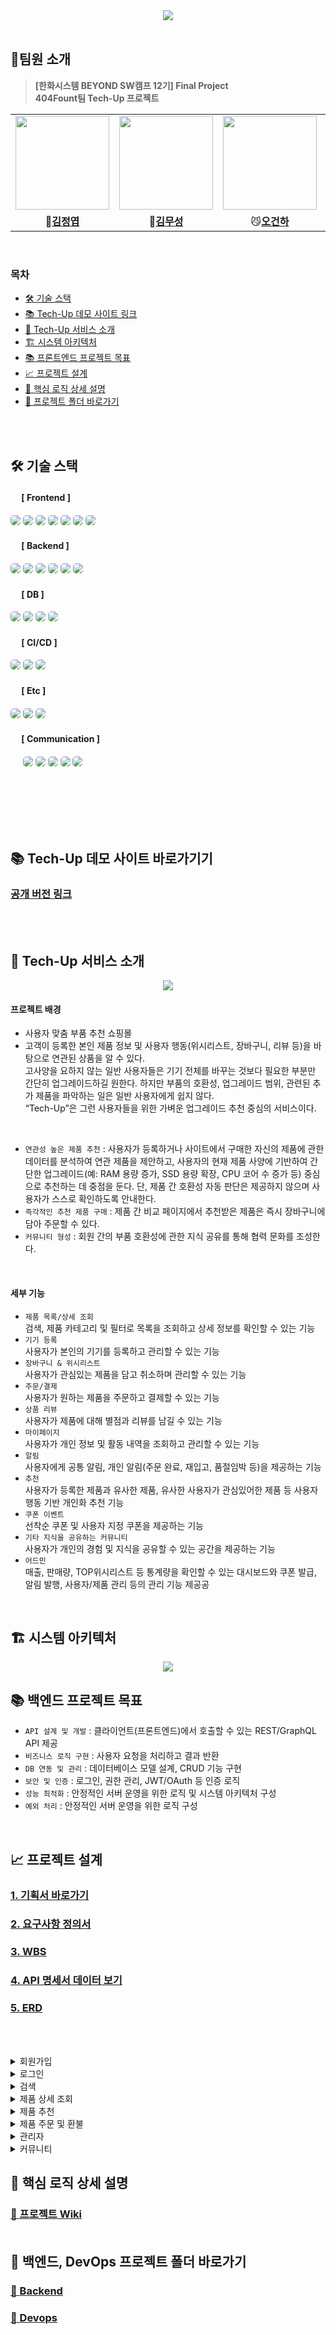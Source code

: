 <div align="center">
    <img src="./images/readme/techup_header_logo.png" /> <br>
</div>

<br>

## 🎁팀원 소개

> **[한화시스템 BEYOND SW캠프 12기] Final Project**<br>
> **404Fount팀 Tech-Up 프로젝트**

<table align="center">
 <tr>
    <td align="center"><a href="https://github.com/GoodLeaf"><img src="./images/readme/gpu.png" width="150px;" alt=""></td>
    <td align="center"><a href="https://github.com/museongkim0"><img src="./images/readme/cpu.png" width="150px;" alt=""></td>
    <td align="center"><a href="https://github.com/gunha0405"><img src="./images/readme/ssd.png" width="150px;" alt=""></td>
    <td align="center"><a href="https://github.com/Xen-alpha"><img src="./images/readme/hdd.png" width="150px;" alt=""></td>
  </tr>
  <tr>
    <td align="center">🐥<a href="https://github.com/GoodLeaf"><b>김정엽</b></td>
    <td align="center">🦊<a href="https://github.com/museongkim0"><b>김무성</b></td>
    <td align="center">😼<a href="https://github.com/gunha0405"><b>오건하</b></td>
    <td align="center">🐰<a href="https://github.com/Xen-alpha"><b>황경윤</b></td>
  </tr>

  </table>
<br>


### 목차
- [🛠 기술 스택](#-기술-스택)
- [📚 Tech-Up 데모 사이트 링크](#-Tech-Up-데모-사이트-바로가기)
- [🎨 Tech-Up 서비스 소개](#-Tech-Up-서비스-소개)
- [🏗️ 시스템 아키텍처](#-시스템-아키텍처)
- [📚 프론트엔드 프로젝트 목표](#-프론트엔드-프로젝트-목표)
- [📈 프로젝트 설계](#-프로젝트-설계)
- [🚀 핵심 로직 상세 설명](#-핵심-로직-상세-설명)
- [📂 프로젝트 폴더 바로가기](#-백엔드,-DevOps-프로젝트-폴더-바로가기)

<br><br>

## 🛠 기술 스택

#### &nbsp;　[ Frontend ]
<img src="https://img.shields.io/badge/html5-E34F26?style=for-the-badge&logo=html5&logoColor=white" style="border-radius: 5px;"/>
<img src="https://img.shields.io/badge/css3-1572B6?style=for-the-badge&logo=css3&logoColor=white" style="border-radius: 5px;"/>
<img src="https://img.shields.io/badge/JavaScript-F7DF1E?style=for-the-badge&logo=JavaScript&logoColor=white" style="border-radius: 5px;"/>
<img src="https://img.shields.io/badge/vuejs-%2335495e.svg?style=for-the-badge&logo=vuedotjs&logoColor=%234FC08D" style="border-radius: 5px;"/>
<img src="https://img.shields.io/badge/nginx-009639?style=for-the-badge&logo=nginx&logoColor=white" style="border-radius: 5px;"/>
<img src="https://img.shields.io/badge/pinia-gold?style=for-the-badge&logo=Pinia&logoColor=white" style="border-radius: 5px;"/>
<img src="https://img.shields.io/badge/nuxt-%2300DC82?style=for-the-badge&logo=nuxt&labelColor=%23FFFFFF" style="border-radius: 5px;"/>

#### &nbsp;　[ Backend ]

<img src="https://img.shields.io/badge/java-%23ED8B00.svg?style=for-the-badge&logo=openjdk&logoColor=white" style="border-radius: 5px;">
<img src="https://img.shields.io/badge/Spring Boot-6DB33F?style=for-the-badge&logo=Spring-Boot&logoColor=white" style="border-radius: 5px;">
<img src="https://img.shields.io/badge/Spring_Security-6DB33F?style=for-the-badge&logo=Spring-Security&logoColor=white" style="border-radius: 5px;">
<img src="https://img.shields.io/badge/Spring data jpa-6DB33F?style=for-the-badge&logo=Spring-Boot&logoColor=white" style="border-radius: 5px;">
<img src="https://img.shields.io/badge/SMTP-ED8B00?style=for-the-badge&logo=openjdk&logoColor=white" style="border-radius: 5px;">
<img src="https://img.shields.io/badge/python-%230377CC.svg?style=for-the-badge&logo=python&logoColor=white" style="border-radius: 5px;">


#### &nbsp;　[ DB ]

<img src="https://img.shields.io/badge/MariaDB-003545?style=for-the-badge&logo=mariadb&logoColor=white" style="border-radius: 5px;"> 
<img src="https://img.shields.io/badge/AmazonS3-e05242?style=for-the-badge&logo=AmazonS3&logoColor=white" style="border-radius: 5px;">
<img src="https://img.shields.io/badge/elasticsearch-%230377CC.svg?style=for-the-badge&logo=elasticsearch&logoColor=white" style="border-radius: 5px;">
<img src="https://img.shields.io/badge/redis-E34F26?style=for-the-badge&logo=redis&logoColor=white" style="border-radius: 5px;">

#### &nbsp;　[ CI/CD ]

<img src="https://img.shields.io/badge/kubernetes-%23326ce5.svg?style=for-the-badge&logo=kubernetes&logoColor=white" style="border-radius: 5px;">
<img src="https://img.shields.io/badge/docker-2496ED?style=for-the-badge&logo=docker&logoColor=white" style="border-radius: 5px;">
<img src="https://img.shields.io/badge/jenkins-D24939?style=for-the-badge&logo=jenkins&logoColor=white" style="border-radius: 5px;">

#### &nbsp;　[ Etc ]

<img src="https://img.shields.io/badge/kafka-231F20?style=for-the-badge&logo=apachekafka&logoColor=white" style="border-radius: 5px;">
<img src="https://img.shields.io/badge/zookeeper-009639?style=for-the-badge&logo=zookeeper&logoColor=white" style="border-radius: 5px;">
<img src="https://img.shields.io/badge/logstash-f3bd19?style=for-the-badge&logo=logstash&logoColor=white" style="border-radius: 5px;">

#### &nbsp;　[ Communication ]
&nbsp;&nbsp;&nbsp;&nbsp;
<img src="https://img.shields.io/badge/discord-326CE5?style=for-the-badge&logo=discord&logoColor=white" style="border-radius: 5px;">
<img src="https://img.shields.io/badge/git-F05032?style=for-the-badge&logo=git&logoColor=white" style="border-radius: 5px;">
<img src="https://img.shields.io/badge/github-181717?style=for-the-badge&logo=github&logoColor=white" style="border-radius: 5px;">
<img src="https://img.shields.io/badge/jira-%230052CC?style=for-the-badge&logo=jira" style="border-radius: 5px;">
<img src="https://img.shields.io/badge/confluence-%23172B4D?style=for-the-badge&logo=confluence" style="border-radius: 5px;">
<br><br><br>

<br><br><br>


## 📚 Tech-Up 데모 사이트 바로가기기

### [공개 버전 링크](http://www.techup.kro.kr)</a>
<br><br>
## 🎨 Tech-Up 서비스 소개
<div align="center">
    <img src="./images/readme/테크업_이미지.png" /> <br>
</div>

#### 프로젝트 배경
 - 사용자 맞춤 부품 추천 쇼핑몰 <br>
 - 고객이 등록한 본인 제품 정보 및 사용자 행동(위시리스트, 장바구니, 리뷰 등)을 바탕으로 연관된 상품을 알 수 있다.<br>
   고사양을 요하지 않는 일반 사용자들은 기기 전체를 바꾸는 것보다 필요한 부분만 간단히 업그레이드하길 원한다. 하지만 부품의 호환성, 업그레이드 범위, 관련된 추가 제품을 파악하는 일은 일반 사용자에게 쉽지 않다.<br>
   “Tech-Up”은 그런 사용자들을 위한 가벼운 업그레이드 추천 중심의 서비스이다.
<br>

- `연관성 높은 제품 추천` : 사용자가 등록하거나 사이트에서 구매한 자신의 제품에 관한 데이터를 분석하여 연관 제품을 제안하고, 사용자의 현재 제품 사양에 기반하여 간단한 업그레이드(예: RAM 용량 증가, SSD 용량 확장, CPU 코어 수 증가 등) 중심으로 추천하는 데 중점을 둔다. 단, 제품 간 호환성 자동 판단은 제공하지 않으며 사용자가 스스로 확인하도록 안내한다.<br>
- `즉각적인 추천 제품 구매` : 제품 간 비교 페이지에서 추천받은 제품은 즉시 장바구니에 담아 주문할 수 있다.<br>
- `커뮤니티 형성` : 회원 간의 부품 호환성에 관한 지식 공유를 통해 협력 문화를 조성한다.
<br>



#### 세부 기능
  - `제품 목록/상세 조회`<br>
    검색, 제품 카테고리 및 필터로 목록을 조회하고 상세 정보를 확인할 수 있는 기능
  - `기기 등록`<br>
    사용자가 본인의 기기를 등록하고 관리할 수 있는 기능
  - `장바구니 & 위시리스트`<br>
    사용자가 관심있는 제품을 담고 취소하며 관리할 수 있는 기능
  - `주문/결제`<br>
    사용자가 원하는 제품을 주문하고 결제할 수 있는 기능
  - `상품 리뷰`<br>
    사용자가 제품에 대해 별점과 리뷰를 남길 수 있는 기능
  - `마이페이지`<br>
    사용자가 개인 정보 및 활동 내역을 조회하고 관리할 수 있는 기능
  - `알림`<br>
    사용자에게 공통 알림, 개인 알림(주문 완료, 재입고, 품절임박 등)을 제공하는 기능
  - `추천`<br>
    사용자가 등록한 제품과 유사한 제품, 유사한 사용자가 관심있어한 제품 등 사용자 행동 기반 개인화 추천 기능
  - `쿠폰 이벤트`<br>
    선착순 쿠폰 및 사용자 지정 쿠폰을 제공하는 기능
  - `기타 지식을 공유하는 커뮤니티`<br>
    사용자가 개인의 경험 및 지식을 공유할 수 있는 공간을 제공하는 기능
  - `어드민`<br>
    매출, 판매량, TOP위시리스트 등 통계량을 확인할 수 있는 대시보드와 쿠폰 발급, 알림 발행, 사용자/제품 관리 등의 관리 기능 제공공
<br>

## 🏗️ 시스템 아키텍처
<div align="center">
    <img src="./images/readme/테크업_시스템아키텍처.png" /> <br>
</div>


## 📚 백엔드 프로젝트 목표
- `API 설계 및 개발` : 클라이언트(프론트엔드)에서 호출할 수 있는 REST/GraphQL API 제공
- `비즈니스 로직 구현` : 사용자 요청을 처리하고 결과 반환
- `DB 연동 및 관리` : 데이터베이스 모델 설계, CRUD 기능 구현
- `보안 및 인증` : 로그인, 권한 관리, JWT/OAuth 등 인증 로직
- `성능 최적화` : 안정적인 서버 운영을 위한 로직 및 시스템 아키텍처 구성
- `예외 처리` : 안정적인 서버 운영을 위한 로직 구성
<br>

## 📈 프로젝트 설계

### [1. 기획서 바로가기](https://docs.google.com/document/d/16gP1yR5g0CdxHhqj8PXJoByyoDGGJnpJ/edit?usp=sharing&ouid=114636369401934471820&rtpof=true&sd=true)

### [2. 요구사항 정의서](https://docs.google.com/spreadsheets/d/1lb-SckwF90w3tpbJPMl18hdyDSESCkCRWy9koUEmFbI/edit?usp=sharing)

### [3. WBS](https://docs.google.com/spreadsheets/d/1ZyTxJWcncdOwUFm7sC4lPoY8Tqr1N9bT/edit?usp=sharing&ouid=114636369401934471820&rtpof=true&sd=true)

### [4. API 명세서 데이터 보기](https://techup.kro.kr/api/swagger-ui/index.html)

### [5. ERD](https://www.erdcloud.com/d/gWGKoNHQ3a37hbP2Q)

<br><br>

<details>
<summary>회원가입</summary>

![회원가입 페이지]()
> 이메일, 비밀번호, 닉네임로 회원 가입을 한다.  
> 이메일, 닉네임은 **중복이 불가능**하며, 비밀번호는 8자 이상의 영문 및 숫자여야 한다.
> 계정 생성 스패밍을 막기 위해 이메일 인증을 해야 가입할 수 있다.
</details>

<details>
<summary>로그인</summary>

![image]()
> 일반 로그인, 소셜(Kakao) 로그인

![로그인 페이지]()

> 소셜 로그인은 소셜로 로그인 한 후 로그인한 사용자 계정의 이름 및 이메일을 받아온다.
> 소셜 로그인 사용자는 소셜 로그인으로만 로그인할 수 있다.
</details>

<details>
<summary>검색</summary>

### 제품 검색
![통합검색]()
> 헤더에 있는 검색창으로 제품 검색이 가능하다.  
> 메인 페이지의 검색창은 카테고리별 제품 검색이 가능하다.
> 검색 결과는 5가지 옵션으로 정렬하며, 페이지네이션을 통해 다음에 올 항목을 받아온다.
> `/api/product/search`로 RDBMS에서 직접 검색한다.
---
### 제품 목록 탐색
![제품 목록 페이지]()
> 헤더의 **제품** 링크로 들어간 페이지에서 부품 카테고리(CPU, 그래픽 카드, RAM, SSD, 하드디스크) 및 가격대 별로 판매 중인 상품을 조회할 수 있다.
> 제품 상세보기에서는 제품에 대한 설명과 제품에 대한 리뷰를 볼 수 있다.
</details>

<details>
<summary>제품 상세 조회</summary>

### 제품 정보 및 구매, 장바구니 담기기
![제품 정보 페이지]()
> 헤더에 있는 검색창으로 제품 검색이 가능하다.  
> 메인 페이지의 검색창은 카테고리별 제품 검색이 가능하다.
> 검색 결과는 5가지 옵션으로 정렬하며, 페이지네이션을 통해 다음 제품 목록을 받아온다.
---
### 제품 리뷰 탐색 및 등록
![제품 리뷰 페이지]()
> 헤더의 **제품** 링크로 들어간 페이지에서 부품 카테고리(CPU, 그래픽 카드, RAM, SSD, 하드디스크) 및 가격대 별로 판매 중인 상품을 조회할 수 있다.
> 제품 상세보기에서는 제품에 대한 설명과 제품에 대한 리뷰를 볼 수 있다.
</details>
<details>
<summary>제품 추천</summary>

### 사용자가 소유한 제품 정보의 등록
![제품 등록 및 내 기기 정보 페이지 이미지]()

> 사용자는 마이페이지 내에서 사이드바의 제품 정보 등록 페이지 링크를 눌러 내 제품 등록 페이지로 이동할 수 있다.
> 자신의 부품 이름을 검색하여 찾은 부품을 내 부품으로 등록할 수 있다.
### 제공한 부품 정보를 바탕으로 제품 추천
![비교 페이지]()

> 페이지 상단의 양방향 화살표 로고를 누르면 제품 간 비교 페이지에 진입한다.
> 사용자가 소유한 제품, 사용자가 위시리스트에 담은 제품과 추천 알고리즘에 의해 선정된 연관 부품을 5가지 카테고리(CPU, 그래픽 카드, RAM, SSD, 하드디스크)로 구분하여 볼 수 있다.

### 제품 추천 과정
> 제품 추천 과정은 파이썬으로 작성된 별도의 서버에서 이루어진다.
> 사용자에게 제공받은 데이터를 토대로 '내 제품과의 비교' 페이지에서는 콘텐츠 기반 추천을, '메인 페이지 및 제품 목록 사이드바의 추천 상품 목록'에서는 아이템 기반 추천을 진행한다.

</details>

<details>
<summary>제품 주문 및 환불</summary>

### 장바구니
![장바구니 캡쳐]()
> 장바구니에 구매하려는 여러 제품을 모아 한 번에 주문할 수 있다. 백엔드에서는 이 주문 정보를 redis 서버에 저장한다.
---
### 주문 및 결제
![주문 결제 과정 이미지 예시]()

> 주문 내역을 보고 결제를 할 수 있다.
> 주문에 사용 가능한 쿠폰을 받았다면 적용하여 할인을 받을 수 있다. 이 경우 주문 정보에 쿠폰 적용 여부가 기록된다.
> 카카오페이가 지원된다. [포트원 서비스](https://portone.io)를 통해 PG사와 연결하여 주문을 등록한 후 결제 요청이 오면 주문 정보와 대조하여 주문이 올바르게 되었는지 검증한다.
---
### 주문 취소 및 환불
![사용자의 환불 신청 이미지]()

> 사용자는 주문 상세 페이지에서 환불 요청을 쉽게 할 수 있다. 백엔드에서는 PAID된 주문으로 환불 요청이 들어오면 주문 상태를 REQUESTED_REFUND로 바꾼다.
> 관리자는 환불이 요청된 제품에 한해 환불 처리를 할 수 있다.
> 백엔드 서버는 관리자가 요청한 환불을 처리하는 과정은 아래 관리자 페이지를 설명할 때 같이 설명한다.

</details>

<details>
<summary>관리자</summary>

관리자만이 들어갈 수 있는 페이지는 `/dashboard` URI를 통해 진입할 수 있으며, 익명 사용자 및 일반 사용자는 진입할 수 없다.


관리자 전용 페이지의 API는 백엔드에서 관리자가 실행한 것인지 먼저 검증하고, 그것이 아니라면 실패 응답을 클라이언트에 준다.

### 판매 제품 관리

![제품 목록 이미지](./images/readme/admin_product_list.png)
![제품 검색 결과 이미지](./images/readme/admin_product_search.png)

> 관리자는 제품 목록 페이지를 볼 수 있다. 페이지 진입시 백엔드에서는 요청 카테고리 파라미터을 빈 값으로 두어 현재 존재하는 제품 목록을 DB에서 전부 불러온다.
> 제품 목록 상단의 검색 창에 키워드를 넣고 검색 버튼을 누르면 백엔드 필터링이 작동하여 DB에서 해당 키워드를 이름으로 가진 제품 목록이 나타난다.
> 검색 결과 중 각 항목의 왼쪽 링크를 누르면 제품 정보 페이지로 이동하며 백엔드에서 상세 정보를 불러온다.
> 각 항목에 대해 회원 전체에게 발급하는 특정 제품 전용 쿠폰을 발급하거나, 제품 정보를 수정하거나 삭제할 수 있다.
> 제품 목록과 검색 창 사이에 있는 '제품 등록' 버튼을 눌러 제품 등록 페이지로 이동한다.

![제품 등록 이미지](./images/readme/admin-product-register-detail.png)

> 제품 등록 페이지에서 제품의 이름, 브랜드, 가격, 설명 등을 적을 수 있다.
> 제품은 "CPU, GPU, RAM, SSD, HDD" 5개의 카테고리로 나뉘어 카테고리를 선택하면 그에 따른 제품 별 추가 정보를 적을 수 있다.
> 이미지를 최대 5장까지 등록할 수 있으며, 업로드 창이 나타났을 때 여러 파일을 선택하여 업로드하면 아래에 이미지 미리보기 창이 배열된다.
> 제품 이름부터 카테고리까지는 반드시 빈 정보가 있지 않도록 최하단의 등록 버튼을 눌러 전송하면 백엔드에서는 우선 기본 정보를 product 테이블에 저장한 후 카테고리 문자열에 따라 cpu_spec, gpu_spec, ram_spec, ssd_spec, hdd_spec 테이블 중 하나에 추가 정보를 저장한 후 저장한 정보를 응답으로 반환한다.

---
### 쿠폰과 선착순 쿠폰 발급 이벤트

![쿠폰 이벤트 등록](./images/readme/coupon-register.gif)

> 관리자 쿠폰 목록 페이지에서 쿠폰 정보의 수정/삭제를 백엔드 서버에 요청할 수 있다. 관리자임을 확인하면 서버는 DB 내 지정된 쿠폰 정보를 갱신하거나 삭제하며, 사용자에게 발급한 쿠폰도 연관 관계 따라 정보가 바뀌거나 삭제된다. 단, 사용한 발급 쿠폰이 있는 쿠폰은 DB에서 제거할 수 없다.
> 관리자가 특정 사용자 전용 쿠폰을 수동으로 발급하거나 선착순 쿠폰 발급 이벤트를 등록하려면 제품의 등록 번호, 할인율, 쿠폰 이름 및 만료일, 재고를 HTTP 요청의 body로 보내야 한다.
> 만일 관리자가 특정 사용자 전용 쿠폰을 발송하여 선착순 쿠폰 발급 이벤트를 등록할 필요가 없을 경우 백엔드 서버는 coupon 테이블에 정보를 저장할 때 쿠폰 재고를 -1로 처리하여 제품 목록 조회시 재고 정보를 보내지 않는다.
> 만일 관리자가 선착순 쿠폰 발급 이벤트를 등록할 경우 백엔드 서버는 쿠폰 정보와 발급 가능한 쿠폰 재고를 coupon 테이블에 등록하여 사용자가 발급할 수 있게 한다.
> 많은 사용자가 쿠폰 발급을 위해 동시에 HTTP 요청을 보낼 경우 동시성 문제가 발생할 수 있다. 이 경우를 대비해 Redis 서버에서 락 기능을 사용해 Redis에 캐싱된 정보대로 쿠폰 발급 성공/실패 경우를 분명하게 나눠 처리한다.
---
### 주문 관리
![사용자 목록 페이지]()

> 사용자 관리 페이지에서 단순 조회/검색 등으로 사이트에 등록한 사용자 목록을 요청할 경우 백엔드 서버는 전체 목록일 경우 페이지네이션이 된 결과를 반환하고, 검색의 경우 전체 목록을 반환한다.

![사용자 주문 내역 페이지]()

> 특정 사용자의 주문 목록 보기를 요청할 경우 백엔드 서버는 URI 경로로 받은 번호를 가진 사용자의 주문 목록을 전부 반환한다.
> 주문 상태가 PAID가 아닌 REQUESTED_REFUND인 경우 관리자는 환불 요청을 보낼 수 있으며, 백엔드는 CANCELED 상태로 주문을 바꾸고 PG사에 환불을 요청한다. 이 과정은 트랜잭션으로 처리되어 중도에 실패할 경우 롤백이 이루어진다.

---
### 알림 관리
![알림 목록 페이지]()

> 알림 목록에서는 전체 사용자 알림 및 시스템에 스케줄된 알림 목록을 볼 수 있다.
> 시스템에 스케줄된 첫 4개의 알림은 삭제할 수 없다. 대신 서버 설치 시 이들 알림에 대한 데이터가 DB에 미리 들어가 있다고 가정한다.
> 그 외의 알림은 관리자가 제목과 내용을 포함한 body 정보를 등록 페이지에서 입력한 뒤 POST 요청을 할 수 있고, 백엔드 서버는 해당 알림 정보를 저장하고 모든 사용자에게 알림을 보낸다.

</details>

<details>
<summary>커뮤니티</summary>

### 게시글 목록

![커뮤니티 페이지]()

> 커뮤니티 페이지에 진입하여 조회 요청을 하면 백엔드 서버가 현재 등록된 게시글들을 일정한 갯수로 잘라 목록을 가져온다.
> 아래 페이지 이동 버튼들로 페이지 이동 요청을 하여 보이는 게시글 목록을 바꿀 수 있다.

### 게시글 작성/수정/삭제
![에디터]()

> 에디터에 입력한 데이터는 DB에 등록되며, 게시글에서 수정/삭제를 선택하여 수정 또는 삭제가 가능하다.
</details>

## 🚀 핵심 로직 상세 설명
### [📃 프로젝트 Wiki](https://github.com/beyond-sw-camp/be12-fin-404Found-Tech-Up-BE/wiki) <br><br>

## 📂 백엔드, DevOps 프로젝트 폴더 바로가기
### [📃 Backend](https://github.com/beyond-sw-camp/be12-fin-404Found-Tech-Up-BE/blob/main/README.md) <br>
### [📃 Devops](https://github.com/beyond-sw-camp/be12-fin-404Found-Tech-Up-BE/blob/main/devops/README.md)
<br>
